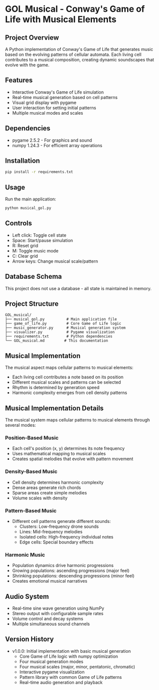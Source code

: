 # GOL Musical - Conway's Game of Life with Musical Elements

## Project Overview
A Python implementation of Conway's Game of Life that generates music based on the evolving patterns of cellular automata. Each living cell contributes to a musical composition, creating dynamic soundscapes that evolve with the game.

## Features
- Interactive Conway's Game of Life simulation
- Real-time musical generation based on cell patterns
- Visual grid display with pygame
- User interaction for setting initial patterns
- Multiple musical modes and scales

## Dependencies
- pygame 2.5.2 - For graphics and sound
- numpy 1.24.3 - For efficient array operations

## Installation
```bash
pip install -r requirements.txt
```

## Usage
Run the main application:
```bash
python musical_gol.py
```

## Controls
- Left click: Toggle cell state
- Space: Start/pause simulation
- R: Reset grid
- M: Toggle music mode
- C: Clear grid
- Arrow keys: Change musical scale/pattern

## Database Schema
This project does not use a database - all state is maintained in memory.

## Project Structure
```
GOL_musical/
├── musical_gol.py          # Main application file
├── game_of_life.py         # Core Game of Life logic
├── music_generator.py      # Musical generation system
├── visualizer.py           # Pygame visualization
├── requirements.txt        # Python dependencies
└── GOL_musical.md         # This documentation
```

## Musical Implementation
The musical aspect maps cellular patterns to musical elements:
- Each living cell contributes a note based on its position
- Different musical scales and patterns can be selected
- Rhythm is determined by generation speed
- Harmonic complexity emerges from cell density patterns

## Musical Implementation Details
The musical system maps cellular patterns to musical elements through several modes:

### Position-Based Music
- Each cell's position (x, y) determines its note frequency
- Uses mathematical mapping to musical scales
- Creates spatial melodies that evolve with pattern movement

### Density-Based Music  
- Cell density determines harmonic complexity
- Dense areas generate rich chords
- Sparse areas create simple melodies
- Volume scales with density

### Pattern-Based Music
- Different cell patterns generate different sounds:
  - Clusters: Low-frequency drone sounds
  - Lines: Mid-frequency melodies  
  - Isolated cells: High-frequency individual notes
  - Edge cells: Special boundary effects

### Harmonic Music
- Population dynamics drive harmonic progressions
- Growing populations: ascending progressions (major feel)
- Shrinking populations: descending progressions (minor feel)
- Creates emotional musical narratives

## Audio System
- Real-time sine wave generation using NumPy
- Stereo output with configurable sample rates
- Volume control and decay systems
- Multiple simultaneous sound channels

## Version History
- v1.0.0: Initial implementation with basic musical generation
  - Core Game of Life logic with numpy optimization
  - Four musical generation modes
  - Four musical scales (major, minor, pentatonic, chromatic)
  - Interactive pygame visualization
  - Pattern library with common Game of Life patterns
  - Real-time audio generation and playback
